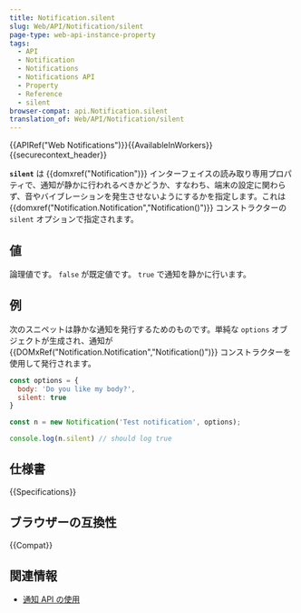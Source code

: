 ```yaml
---
title: Notification.silent
slug: Web/API/Notification/silent
page-type: web-api-instance-property
tags:
  - API
  - Notification
  - Notifications
  - Notifications API
  - Property
  - Reference
  - silent
browser-compat: api.Notification.silent
translation_of: Web/API/Notification/silent
---
```

{{APIRef("Web Notifications")}}{{AvailableInWorkers}}{{securecontext_header}}

**`silent`** は {{domxref("Notification")}} インターフェイスの読み取り専用プロパティで、通知が静かに行われるべきかどうか、すなわち、端末の設定に関わらず、音やバイブレーションを発生させないようにするかを指定します。これは {{domxref("Notification.Notification","Notification()")}} コンストラクターの `silent` オプションで指定されます。

## 値

論理値です。 `false` が既定値です。 `true` で通知を静かに行います。

## 例

次のスニペットは静かな通知を発行するためのものです。単純な `options` オブジェクトが生成され、通知が {{DOMxRef("Notification.Notification","Notification()")}} コンストラクターを使用して発行されます。

```js
const options = {
  body: 'Do you like my body?',
  silent: true
}

const n = new Notification('Test notification', options);

console.log(n.silent) // should log true
```

## 仕様書

{{Specifications}}

## ブラウザーの互換性

{{Compat}}

## 関連情報

- [通知 API の使用](/ja/docs/Web/API/Notifications_API/Using_the_Notifications_API)
